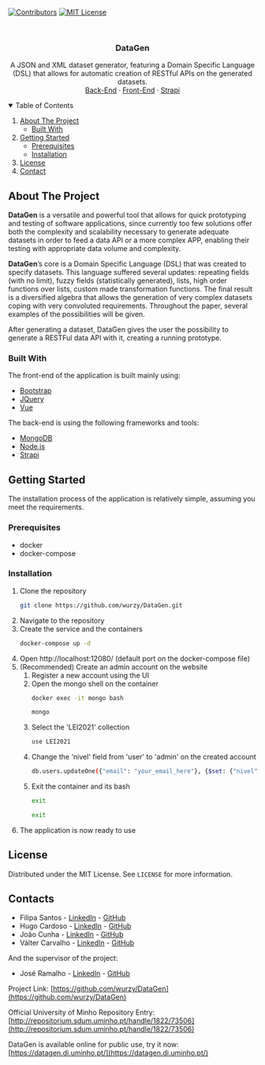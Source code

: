 <!--
*** Thanks for checking out the Best-README-Template. If you have a suggestion
*** that would make this better, please fork the repo and create a pull request
*** or simply open an issue with the tag "enhancement".
*** Thanks again! Now go create something AMAZING! :D
-->



<!-- PROJECT SHIELDS -->
<!--
*** I'm using markdown "reference style" links for readability.
*** Reference links are enclosed in brackets [ ] instead of parentheses ( ).
*** See the bottom of this document for the declaration of the reference variables
*** for contributors-url, forks-url, etc. This is an optional, concise syntax you may use.
*** https://www.markdownguide.org/basic-syntax/#reference-style-links
-->
[![Contributors][contributors-shield]][contributors-url]
[![MIT License][license-shield]][license-url]


<!-- PROJECT LOGO -->
<br />
<p align="center">

  <h3 align="center">DataGen</h3>

  <p align="center">
    A JSON and XML dataset generator, featuring a Domain Specific Language (DSL) that allows for automatic creation of RESTful APIs on the generated datasets. 
    <br />
    <a href="https://github.com/wurzy/DataGen/tree/main/backend">Back-End</a>
    ·
    <a href="https://github.com/wurzy/DataGen/tree/main/frontend">Front-End</a>
    ·
    <a href="https://github.com/wurzy/DataGen/tree/main/strapi">Strapi</a>
  </p>
</p>



<!-- TABLE OF CONTENTS -->
<details open="open">
  <summary>Table of Contents</summary>
  <ol>
    <li>
      <a href="#about-the-project">About The Project</a>
      <ul>
        <li><a href="#built-with">Built With</a></li>
      </ul>
    </li>
    <li>
      <a href="#getting-started">Getting Started</a>
      <ul>
        <li><a href="#prerequisites">Prerequisites</a></li>
        <li><a href="#installation">Installation</a></li>
      </ul>
    </li>
    <li><a href="#license">License</a></li>
    <li><a href="#contact">Contact</a></li>
  </ol>
</details>



<!-- ABOUT THE PROJECT -->
## About The Project

**DataGen** is a versatile and powerful tool that allows for quick prototyping and testing of software applications, since currently too few solutions offer both the complexity and scalability necessary to generate adequate datasets in order to feed a data API or a more complex APP, enabling their testing with appropriate data volume and complexity.

**DataGen**’s core is a Domain Specific Language (DSL) that was created to specify datasets. This language suffered several updates: repeating fields (with no limit), fuzzy fields (statistically generated), lists, high order functions over lists, custom made transformation functions. The final result is a diversified algebra that allows the generation of very complex datasets coping with very convoluted requirements. Throughout the paper, several examples of the possibilities will be given. 

After generating a dataset, DataGen gives the user the possibility to generate a RESTFul data API with it, creating a running prototype. 


### Built With

The front-end of the application is built mainly using:
* [Bootstrap](https://getbootstrap.com)
* [JQuery](https://jquery.com)
* [Vue](https://vuejs.org/)

The back-end is using the following frameworks and tools:
* [MongoDB](https://www.mongodb.com/)
* [Node.js](https://nodejs.org/en/)
* [Strapi](https://strapi.io/)



<!-- GETTING STARTED -->
## Getting Started

The installation process of the application is relatively simple, assuming you meet the requirements.

### Prerequisites

* docker
* docker-compose

### Installation

1. Clone the repository
   ```sh
   git clone https://github.com/wurzy/DataGen.git
   ```
2. Navigate to the repository
3. Create the service and the containers
   ```sh
   docker-compose up -d
   ```
4. Open http://localhost:12080/ (default port on the docker-compose file)
5. (Recommended) Create an admin account on the website
    1. Register a new account using the UI
    2. Open the mongo shell on the container
        ```sh
        docker exec -it mongo bash
        ```
        ```sh
        mongo
        ```
    3. Select the 'LEI2021' collection
        ```sh
        use LEI2021
        ```
    4. Change the 'nivel' field from 'user' to 'admin' on the created account
        ```sh
        db.users.updateOne({"email": "your_email_here"}, {$set: {"nivel": "admin"}});
        ```
    5. Exit the container and its bash
        ```sh
        exit
        ```
        ```sh
        exit
        ```
6. The application is now ready to use


<!-- LICENSE -->
## License

Distributed under the MIT License. See `LICENSE` for more information.



<!-- CONTACT -->
## Contacts

* Filipa Santos - [LinkedIn](https://www.linkedin.com/in/filipa-santos-00111b1b5/) - [GitHub](https://github.com/fliper6)
* Hugo Cardoso - [LinkedIn](https://www.linkedin.com/in/hugo-cardoso-b868a474/) - [GitHub](https://github.com/Abjiri)
* João Cunha - [LinkedIn](https://www.linkedin.com/in/jo%C3%A3o-cunha-6aab35215/) - [GitHub](https://github.com/Jcc20)
* Válter Carvalho - [LinkedIn](https://www.linkedin.com/in/valterfpcarvalho/) - [GitHub](https://github.com/wurzy)

And the supervisor of the project:

* José Ramalho - [LinkedIn](https://pt.linkedin.com/in/josé-carlos-ramalho-ab5535a) - [GitHub](https://github.com/jcramalho)

Project Link: [https://github.com/wurzy/DataGen](https://github.com/wurzy/DataGen)

Official University of Minho Repository Entry: [http://repositorium.sdum.uminho.pt/handle/1822/73506](http://repositorium.sdum.uminho.pt/handle/1822/73506)

DataGen is available online for public use, try it now: [https://datagen.di.uminho.pt/](https://datagen.di.uminho.pt/)


<!-- MARKDOWN LINKS & IMAGES -->
<!-- https://www.markdownguide.org/basic-syntax/#reference-style-links -->
[contributors-shield]: https://img.shields.io/github/contributors/othneildrew/Best-README-Template.svg?style=for-the-badge
[contributors-url]: https://github.com/wurzy/DataGen/graphs/contributors
[forks-shield]: https://img.shields.io/github/forks/othneildrew/Best-README-Template.svg?style=for-the-badge
[forks-url]: https://github.com/wurzy/DataGen/network/members
[stars-shield]: https://img.shields.io/github/stars/othneildrew/Best-README-Template.svg?style=for-the-badge
[stars-url]: https://github.com/wurzy/DataGen/stargazers
[issues-shield]: https://img.shields.io/github/issues/othneildrew/Best-README-Template.svg?style=for-the-badge
[issues-url]: https://github.com/wurzy/DataGen/issues
[license-shield]: https://img.shields.io/github/license/othneildrew/Best-README-Template.svg?style=for-the-badge
[license-url]: https://github.com/wurzy/DataGen/blob/main/LICENSE

